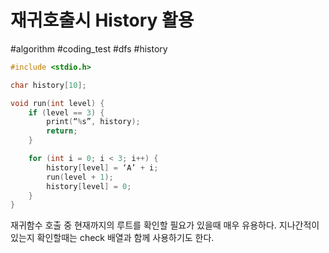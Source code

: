 # 재귀호출시 History 활용
#algorithm #coding_test #dfs #history
```cpp
#include <stdio.h>

char history[10];

void run(int level) {
	if (level == 3) {
		print(“%s”, history);
		return;
	}

	for (int i = 0; i < 3; i++) {
		history[level] = ‘A’ + i;
		run(level + 1);
		history[level] = 0;
	}
}

```

재귀함수 호출 중 현재까지의 루트를 확인할 필요가 있을때 매우 유용하다. 지나간적이 있는지 확인할때는 check 배열과 함께 사용하기도 한다.
